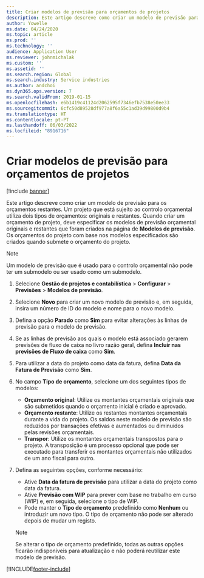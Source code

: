 ```yaml
---
title: Criar modelos de previsão para orçamentos de projetos
description: Este artigo descreve como criar um modelo de previsão para os orçamentos restantes.
author: Yowelle
ms.date: 04/24/2020
ms.topic: article
ms.prod: ''
ms.technology: ''
audience: Application User
ms.reviewer: johnmichalak
ms.custom: ''
ms.assetid: ''
ms.search.region: Global
ms.search.industry: Service industries
ms.author: andchoi
ms.dyn365.ops.version: 7
ms.search.validFrom: 2019-01-15
ms.openlocfilehash: e6b1419c41124d2062595f7346efb7538e50ee33
ms.sourcegitcommit: 6cfc50d89528df977a8f6a55c1ad39d99800d9b4
ms.translationtype: HT
ms.contentlocale: pt-PT
ms.lasthandoff: 06/03/2022
ms.locfileid: "8916716"
---
```

# <a name="create-forecast-models-for-project-budgets"></a>Criar modelos de previsão para orçamentos de projetos 

[!include [banner](../includes/banner.md)]

Este artigo descreve como criar um modelo de previsão para os orçamentos restantes. Um projeto que está sujeito ao controlo orçamental utiliza dois tipos de orçamentos: originais e restantes. Quando criar um orçamento de projeto, deve especificar os modelos de previsão orçamental originais e restantes que foram criados na página de **Modelos de previsão**. Os orçamentos do projeto com base nos modelos especificados são criados quando submete o orçamento do projeto.

> [!NOTE]
> Um modelo de previsão que é usado para o controlo orçamental não pode ter um submodelo ou ser usado como um submodelo.

1. Selecione **Gestão de projetos e contabilística** > **Configurar** > **Previsões**  > **Modelos de previsão**.
2. Selecione **Novo** para criar um novo modelo de previsão e, em seguida, insira um número de ID do modelo e nome para o novo modelo. 
3. Defina a opção **Parado** como **Sim** para evitar alterações às linhas de previsão para o modelo de previsão. 
4. Se as linhas de previsão aos quais o modelo está associado gerarem previsões de fluxo de caixa no livro razão geral, defina **Incluir nas previsões de Fluxo de caixa** como **Sim**. 
5. Para utilizar a data do projeto como data da fatura, defina **Data da Fatura de Previsão** como **Sim**. 
6. No campo **Tipo de orçamento**, selecione um dos seguintes tipos de modelos:

   - **Orçamento original**: Utilize os montantes orçamentais originais que são submetidos quando o orçamento inicial é criado e aprovado.
   - **Orçamento restante**: Utilize os restantes montantes orçamentais durante a vida do projeto. Os saldos neste modelo de previsão são reduzidos por transações efetivas e aumentados ou diminuídos pelas revisões orçamentais.
   - **Transpor**: Utilize os montantes orçamentais transpostos para o projeto. A transposição é um processo opcional que pode ser executado para transferir os montantes orçamentais não utilizados de um ano fiscal para outro.

7. Defina as seguintes opções, conforme necessário:

   - Ative **Data da fatura de previsão** para utilizar a data do projeto como data da fatura.
   - Ative **Previsão com WIP** para prever com base no trabalho em curso (WIP) e, em seguida, selecione o tipo de WIP. 
   - Pode manter o **Tipo de orçamento** predefinido como **Nenhum** ou introduzir um novo tipo. O tipo de orçamento não pode ser alterado depois de mudar um registo.     
    > [!NOTE]
    > Se alterar o tipo de orçamento predefinido, todas as outras opções ficarão indisponíveis para atualização e não poderá reutilizar este modelo de previsão. 
   


 



[!INCLUDE[footer-include](../includes/footer-banner.md)]